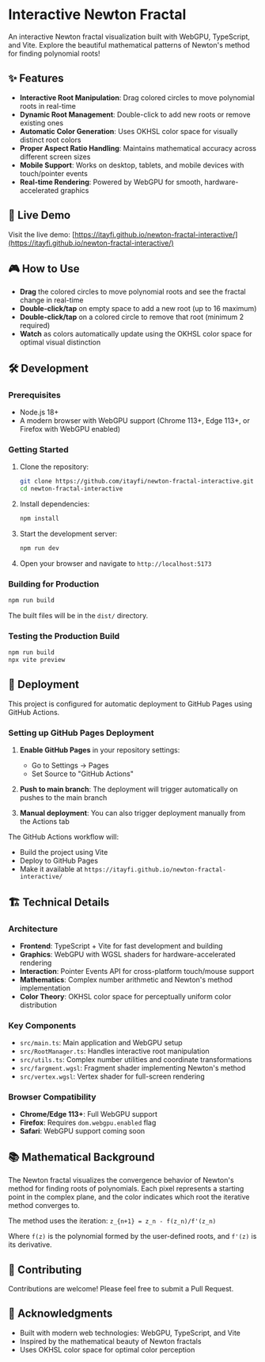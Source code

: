 # Interactive Newton Fractal

An interactive Newton fractal visualization built with WebGPU, TypeScript, and Vite. Explore the beautiful mathematical patterns of Newton's method for finding polynomial roots!

## ✨ Features

- **Interactive Root Manipulation**: Drag colored circles to move polynomial roots in real-time
- **Dynamic Root Management**: Double-click to add new roots or remove existing ones
- **Automatic Color Generation**: Uses OKHSL color space for visually distinct root colors
- **Proper Aspect Ratio Handling**: Maintains mathematical accuracy across different screen sizes
- **Mobile Support**: Works on desktop, tablets, and mobile devices with touch/pointer events
- **Real-time Rendering**: Powered by WebGPU for smooth, hardware-accelerated graphics

## 🚀 Live Demo

Visit the live demo: [https://itayfi.github.io/newton-fractal-interactive/](https://itayfi.github.io/newton-fractal-interactive/)

## 🎮 How to Use

- **Drag** the colored circles to move polynomial roots and see the fractal change in real-time
- **Double-click/tap** on empty space to add a new root (up to 16 maximum)
- **Double-click/tap** on a colored circle to remove that root (minimum 2 required)
- **Watch** as colors automatically update using the OKHSL color space for optimal visual distinction

## 🛠️ Development

### Prerequisites

- Node.js 18+ 
- A modern browser with WebGPU support (Chrome 113+, Edge 113+, or Firefox with WebGPU enabled)

### Getting Started

1. Clone the repository:
   ```bash
   git clone https://github.com/itayfi/newton-fractal-interactive.git
   cd newton-fractal-interactive
   ```

2. Install dependencies:
   ```bash
   npm install
   ```

3. Start the development server:
   ```bash
   npm run dev
   ```

4. Open your browser and navigate to `http://localhost:5173`

### Building for Production

```bash
npm run build
```

The built files will be in the `dist/` directory.

### Testing the Production Build

```bash
npm run build
npx vite preview
```

## 🚀 Deployment

This project is configured for automatic deployment to GitHub Pages using GitHub Actions.

### Setting up GitHub Pages Deployment

1. **Enable GitHub Pages** in your repository settings:
   - Go to Settings → Pages
   - Set Source to "GitHub Actions"

2. **Push to main branch**: The deployment will trigger automatically on pushes to the main branch

3. **Manual deployment**: You can also trigger deployment manually from the Actions tab

The GitHub Actions workflow will:
- Build the project using Vite
- Deploy to GitHub Pages
- Make it available at `https://itayfi.github.io/newton-fractal-interactive/`

## 🏗️ Technical Details

### Architecture

- **Frontend**: TypeScript + Vite for fast development and building
- **Graphics**: WebGPU with WGSL shaders for hardware-accelerated rendering
- **Interaction**: Pointer Events API for cross-platform touch/mouse support
- **Mathematics**: Complex number arithmetic and Newton's method implementation
- **Color Theory**: OKHSL color space for perceptually uniform color distribution

### Key Components

- `src/main.ts`: Main application and WebGPU setup
- `src/RootManager.ts`: Handles interactive root manipulation
- `src/utils.ts`: Complex number utilities and coordinate transformations
- `src/fargment.wgsl`: Fragment shader implementing Newton's method
- `src/vertex.wgsl`: Vertex shader for full-screen rendering

### Browser Compatibility

- **Chrome/Edge 113+**: Full WebGPU support
- **Firefox**: Requires `dom.webgpu.enabled` flag
- **Safari**: WebGPU support coming soon

## 📚 Mathematical Background

The Newton fractal visualizes the convergence behavior of Newton's method for finding roots of polynomials. Each pixel represents a starting point in the complex plane, and the color indicates which root the iterative method converges to.

The method uses the iteration: `z_{n+1} = z_n - f(z_n)/f'(z_n)`

Where `f(z)` is the polynomial formed by the user-defined roots, and `f'(z)` is its derivative.

## 🤝 Contributing

Contributions are welcome! Please feel free to submit a Pull Request.

## 🙏 Acknowledgments

- Built with modern web technologies: WebGPU, TypeScript, and Vite
- Inspired by the mathematical beauty of Newton fractals
- Uses OKHSL color space for optimal color perception
